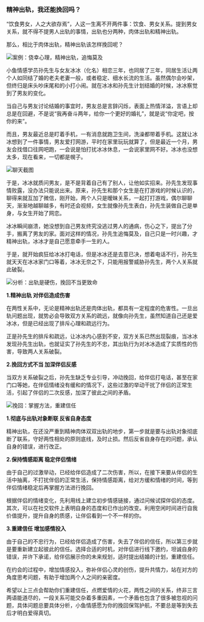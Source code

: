 ### 精神出轨，我还能挽回吗？

“饮食男女，人之大欲存焉”，人这一生离不开两件事：饮食、男女关系。提到男女关系，就不得不提男人出轨的事情，出轨也分两种，肉体出轨和精神出轨。

那么，相比于肉体出轨，精神出轨该怎样挽回呢？

![案例：侥幸心理，精神出轨，追悔莫及](/images/articles/a4/a4_5/image1.png "案例：侥幸心理，精神出轨，追悔莫及")

小鱼情感学员孙先生与女友冰冰（化名）相恋三年，也同居了三年，同居生活让两个人如同结了婚的老夫老妻一般，或者稳定、细水长流的生活。虽然偶尔会吵架，但终归是床头吵床尾和的小打小闹。就在冰冰和孙先生计划结婚的时候，冰冰察觉到了男友的变化。

当自己与男友讨论结婚的事宜时，男友总是言辞闪烁，表面上热情洋溢，言语上却总是在回避，不是说“我再奋斗两年，给你一个更好的婚礼”，就是说“你定吧，按你的来”。

而且，男友最近总是盯着手机，一有消息就跑卫生间，洗澡都带着手机。这就让冰冰想到了一件事情，男友爱打网游，平时在家里玩玩就算了，但是最近一个月，男友会找借口往网吧跑，一会说是怕打扰冰冰休息，一会说家里网不好。冰冰也没想太多，现在看来，一切都是幌子。

![聊天截图](/images/articles/a4/a4_5/image2.png "聊天截图")

于是，冰冰就质问男友，是不是背着自己有了别人，让他如实招来。孙先生发现事情败露，没办法只能说出来。原来，孙先生和那个女生是在打游戏的时候认识的，聊得来就互加了微信，刚开始，两个人只是暧昧关系，一起打打游戏，偶尔聊聊天，渐渐地越聊越多，有时还会视频，女生就像孙先生表白，孙先生装做自己是单身，与女生开始了网恋。

冰冰瞬间崩溃，她没想到自己男友终究没逃过男人的通病，伤心之下，提出了分手，搬离了男友的家。面对这样的情况，孙先生追悔莫及，自己只是一时兴趣，才精神出轨，冰冰才是自己愿意牵手一生的人。

于是，就开始疯狂给冰冰打电话，但是冰冰还是去意已决，想着电话不行，孙先生就天天在冰冰家门口等着，冰冰无奈之下，只能用报警威胁孙先生，两个人关系就此破裂。

![分析：出轨是硬伤，挽回不当更致命](/images/articles/a4/a4_5/image4.png "分析：出轨是硬伤，挽回不当更致命")

**1.精神出轨 对伴侣造成伤害**

在两性关系中，无论是精神出轨还是肉体出轨，都具有一定程度的危害性。一旦出轨问题出现，就势必会导致双方关系的疏远，就像向孙先生，虽然知道自己还是爱冰冰，但是已经出现了排斥心理和疏远行为。

正是孙先生的排斥和疏远，让冰冰内心感到不安，双方关系已然出现裂痕，当冰冰发现孙先生出轨，也就证实了孙先生的不忠，其出轨行为对冰冰造成了实质性的伤害，导致两人关系破裂。

**2.挽回方式不当 加深伴侣反感**

当双方关系破裂之后，孙先生缺乏专业引导，冲动挽回，给伴侣打电话，甚至在家门口等她，在伴侣情绪没有缓和的情况下，这些过激的举动干扰了伴侣的正常生活，引起了伴侣的二次反感，加深了彼此之间的矛盾。

![挽回：掌握方法，重建信任](/images/articles/a4/a4_5/image4.png "挽回：掌握方法，重建信任")

**1.彻底与出轨对象断联 反省自身态度**

精神出轨，在还没严重到精神肉体双双出轨的地步，第一步就是要与出轨对象彻底断了联系，守好两性相处的原则底线，及时止损。然后反省自身存在的问题，承认自身的错误，进行改正。

**2.保持情感距离 稳定伴侣情绪**

由于自己的过激举动，已经给伴侣造成了二次伤害，所以，在接下来要从伴侣的生活中抽离，不打扰伴侣的正常生活，保持情感距离，给对方缓和情绪的时间，等到伴侣情绪稳定后再掌握方法进行挽回。

根据伴侣的情绪变化，先利用线上建立初步情感链接，通过问候试探伴侣的态度。其次，可以在社交软件上表明自身的态度和已作出的改变。利用空闲时间进行自我价值提升，提升自身的质感，让伴侣看到一个不一样的你。

**3.重建信任 增加感情投入**

由于自己的不忠行为，已经给伴侣造成了伤害，失去了伴侣的信任，所以第三步就是要重新建立起彼此的信任。选择合适的时机，对伴侣进行线下邀约，坦诚自身的错误，并许下承诺，给伴侣展示你的未来规划，适时提出结婚的计划，重建信任。

在约会的过程中，增加情感投入，弥补伴侣心灵的创伤，提升共情力，站在对方的角度思考问题，有助于增加两个人之间的亲密度。

希望以上三点会帮助你们重建信任，点燃爱情的火花，两性之间的关系，终非三言两语能道尽的，一段关系可能交杂着多重因素，一个矛盾也包含了很多被忽视的问题，具体问题总要具体分析，小鱼情感愿为你的挽回保驾护航，不要总是等到失去后才明白爱得真切。
